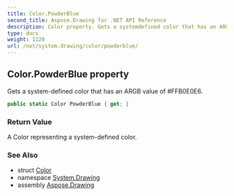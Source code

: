 ```yaml
---
title: Color.PowderBlue
second_title: Aspose.Drawing for .NET API Reference
description: Color property. Gets a systemdefined color that has an ARGB value of FFB0E0E6
type: docs
weight: 1120
url: /net/system.drawing/color/powderblue/
---
```

## Color.PowderBlue property

Gets a system-defined color that has an ARGB value of #FFB0E0E6.

```csharp
public static Color PowderBlue { get; }
```

### Return Value

A Color representing a system-defined color.

### See Also

* struct [Color](../)
* namespace [System.Drawing](../../color/)
* assembly [Aspose.Drawing](../../../)



